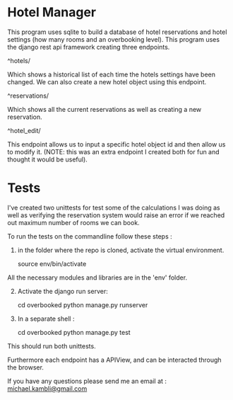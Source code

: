 # Hotel Manager

This program uses sqlite to build a database of hotel reservations and hotel settings (how many rooms and an overbooking level). This program uses the django rest api framework creating three endpoints.

^hotels/

Which shows a historical list of each time the hotels settings have been changed. We can also create a new hotel object using this endpoint.

^reservations/

Which shows all the current reservations as well as creating a new reservation.


^hotel_edit/<id>

This endpoint allows us to input a specific hotel object id and then allow us to modify it. (NOTE: this was an extra endpoint I created both for fun and thought it would be useful).



# Tests

I've created two unittests for test some of the calculations I was doing as well as verifying the reservation system would raise an error if we reached out maximum number of rooms we can book.

To run the tests on the commandline follow these steps :

1) in the folder where the repo is cloned, activate the virtual environment.

    source env/bin/activate

All the necessary modules and libraries are in the 'env' folder.

2) Activate the django run server:

    cd overbooked
    python manage.py runserver

3) In a separate shell :

    cd overbooked
    python manage.py test


This should run both unittests.


Furthermore each endpoint has a APIView, and can be interacted through the browser.

If you have any questions please send me an email at : michael.kambli@gmail.com